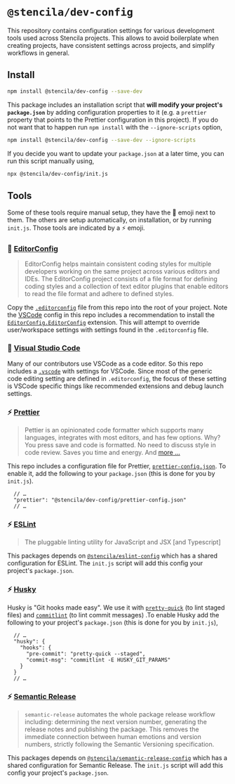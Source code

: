 # `@stencila/dev-config`

This repository contains configuration settings for various development tools used across
Stencila projects. This allows to avoid boilerplate when creating projects, have consistent settings across projects, and simplify workflows in general.

## Install

```bash
npm install @stencila/dev-config --save-dev
```

This package includes an installation script that **will modify your project's `package.json`** by adding configuration properties to it (e.g. a `prettier` property that points to the Prettier configuration in this project). If you do not want that to happen run `npm install` with the `--ignore-scripts` option,

```bash
npm install @stencila/dev-config --save-dev --ignore-scripts
```

If you decide you want to update your `package.json` at a later time, you can run this script manually using,

```bash
npx @stencila/dev-config/init.js
```

## Tools

Some of these tools require manual setup, they have the 🔨 emoji next to them. The others are setup automatically, on installation, or by running `init.js`. Those tools are indicated by a ⚡ emoji.

### 🔨 [EditorConfig](https://editorconfig.org/)

> EditorConfig helps maintain consistent coding styles for multiple developers working on the same project across various editors and IDEs. The EditorConfig project consists of a file format for defining coding styles and a collection of text editor plugins that enable editors to read the file format and adhere to defined styles.

Copy the [`.editorconfig`](.editorconfig) file from this repo into the root of your project. Note the [VSCode](#vscode) config in this repo includes a recommendation to install the [`EditorConfig.EditorConfig`](https://marketplace.visualstudio.com/items?itemName=EditorConfig.EditorConfig) extension. This will attempt to override user/workspace settings with settings found in the `.editorconfig` file.

### 🔨 [Visual Studio Code](https://code.visualstudio.com/)

Many of our contributors use VSCode as a code editor. So this repo includes a [`.vscode`](.vscode) with settings for VSCode. Since most of the generic code editing setting are defined in `.editorconfig`, the focus of these setting is VSCode specific things like recommended extensions and debug launch settings.

### ⚡ [Prettier](https://prettier.io/)

> Pettier is an opinionated code formatter which supports many languages, integrates with most editors, and has few options. Why? You press save and code is formatted. No need to discuss style in code review. Saves you time and energy. And [more ...](https://prettier.io/docs/en/why-prettier.html)

This repo includes a configuration file for Prettier, [`prettier-config.json`](./prettier-config.json). To enable it, add the following to your `package.json` (this is done for you by `init.js`).

```json5
  // …
  "prettier": "@stencila/dev-config/prettier-config.json"
  // …
```

### ⚡ [ESLint](https://eslint.org/)

> The pluggable linting utility for JavaScript and JSX [and Typescript]

This packages depends on [`@stencila/eslint-config`](../packages/eslint-config) which has a shared configuration for ESLint. The `init.js` script will add this config your project's `package.json`.

### ⚡ [Husky](https://github.com/typicode/husky)

Husky is "Git hooks made easy". We use it with [`pretty-quick`](https://github.com/azz/pretty-quick) (to lint staged files) and [`commitlint`](https://github.com/conventional-changelog/commitlint) (to lint commit messages) .To enable Husky add the following to your project's `package.json` (this is done for you by `init.js`),

```json5
  // …
  "husky": {
    "hooks": {
      "pre-commit": "pretty-quick --staged",
      "commit-msg": "commitlint -E HUSKY_GIT_PARAMS"
    }
  }
  // …
```

### ⚡ [Semantic Release](https://semantic-release.gitbook.io/semantic-release/)

> `semantic-release` automates the whole package release workflow including: determining the next version number, generating the release notes and publishing the package. This removes the immediate connection between human emotions and version numbers, strictly following the Semantic Versioning specification.

This packages depends on [`@stencila/semantic-release-config`](../packages/semantic-release-config) which has a shared configuration for Semantic Release. The `init.js` script will add this config your project's `package.json`.
